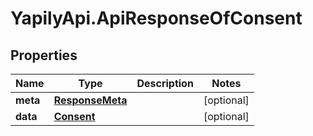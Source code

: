 # YapilyApi.ApiResponseOfConsent

## Properties
Name | Type | Description | Notes
------------ | ------------- | ------------- | -------------
**meta** | [**ResponseMeta**](ResponseMeta.md) |  | [optional] 
**data** | [**Consent**](Consent.md) |  | [optional] 


